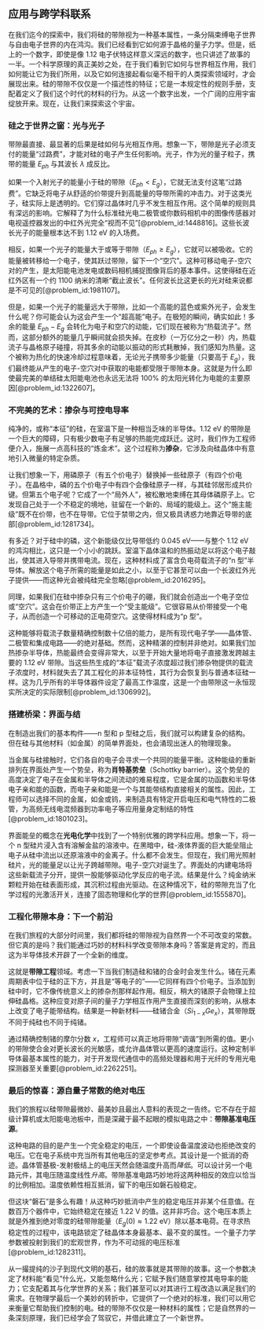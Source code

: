 ## 应用与跨学科联系

在我们迄今的探索中，我们将硅的带隙视为一种基本属性，一条分隔束缚电子世界与自由电子世界的内在鸿沟。我们已经看到它如何源于晶格的量子力学。但是，纸上的一个数字，即使是像 $1.12$ 电子伏特这样意义深远的数字，也只讲述了故事的一半。一个科学原理的真正美妙之处，在于我们看到它如何与世界相互作用，我们如何能让它为我们所用，以及它如何连接起看似毫不相干的人类探索领域时，才会展现出来。硅的带隙不仅仅是一个描述性的特征；它是一本规定性的规则手册，支配着定义了我们这个时代的材料的行为。从这一个数字出发，一个广阔的应用宇宙绽放开来。现在，让我们来探索这个宇宙。

### 硅之于世界之窗：光与光子

带隙最直接、最显著的后果是硅如何与光相互作用。想象一下，带隙是光子必须支付的能量“过路费”，才能对硅的电子产生任何影响。光子，作为光的量子粒子，携带的能量 $E_{ph}$ 与其波长 $\lambda$ 成反比。

如果一个入射光子的能量小于硅的带隙（$E_{ph} \lt E_g$），它就无法支付这笔“过路费”。它缺乏将电子从舒适的价带提升到高能量的导带所需的冲击力。对于这类光子，硅实际上是透明的。它们穿过晶体时几乎不发生相互作用。这个简单的规则具有深远的影响。它解释了为什么标准硅光电二极管或你数码相机中的图像传感器对电视遥控器发出的中红外光完全“视而不见”[@problem_id:1448816]。这些长波长光子的能量根本达不到 $1.12$ eV 的入场费。

相反，如果一个光子的能量大于或等于带隙（$E_{ph} \ge E_g$），它就可以被吸收。它的能量被转移给一个电子，使其跃过带隙，留下一个“空穴”。这种可移动电子-空穴对的产生，是太阳能电池发电或数码相机捕捉图像背后的基本事件。这使得硅在近红外区有一个约 1100 纳米的清晰“截止波长”。任何波长比这更长的光对硅来说都是不可见的[@problem_id:1981107]。

但是，如果一个光子的能量远大于带隙，比如一个高能的蓝色或紫外光子，会发生什么呢？你可能会认为这会产生一个“超高能”电子。在极短的瞬间，确实如此！多余的能量 $E_{ph} - E_g$ 会转化为电子和空穴的动能，它们现在被称为“热载流子”。然而，这部分额外的能量几乎瞬间就会损失掉。在皮秒（一万亿分之一秒）内，热载流子与晶格原子碰撞，将其多余的动能以振动的形式耗散掉，我们感知为热量。这个被称为热化的快速冷却过程意味着，无论光子携带多少能量（只要高于 $E_g$），我们最终能从产生的电子-空穴对中获取的电能都受限于带隙本身。这就是为什么即使最完美的单结硅太阳能电池也永远无法将 100% 的太阳光转化为电能的主要原因[@problem_id:1322607]。

### 不完美的艺术：掺杂与可控电导率

纯净的，或称“本征”的硅，在室温下是一种相当乏味的半导体。$1.12$ eV 的带隙是一个巨大的障碍，只有极少数电子有足够的热能完成跃迁。这时，我们作为工程师便介入，施展一点高科技的“炼金术”。这个过程称为**掺杂**，它涉及向硅晶体中有意地引入微量的特定杂质。

让我们想象一下，用磷原子（有五个价电子）替换掉一些硅原子（有四个价电子）。在晶格中，磷的五个价电子中有四个会像硅原子一样，与其硅邻居形成共价键。但第五个电子呢？它成了一个“局外人”，被松散地束缚在其母体磷原子上。它发现自己处于一个不稳定的境地，驻留在一个新的、局域的能级上。这个“施主能级”既不在价带，也不在导带。它位于禁带之内，但又极具诱惑力地靠近导带的底部[@problem_id:1281734]。

有多近？对于硅中的磷，这个新能级仅比导带低约 $0.045$ eV——与整个 $1.12$ eV 的鸿沟相比，这只是一个小小的跳跃。室温下晶体温和的热振动足以将这个电子敲出，使其进入导带并携带电流。现在，这种材料成了富含负电荷载流子的“n 型”半导体。解放这个电子所需的能量是如此之小，以至于它甚至可以由一个长波红外光子提供——而这种光会被纯硅完全忽略[@problem_id:2016295]。

同理，如果我们在硅中掺杂只有三个价电子的硼，我们就会创造出一个电子空位或“空穴”。这会在价带正上方产生一个“受主能级”。它很容易从价带接受一个电子，从而创造一个可移动的正电荷空穴。这使得材料成为“p 型”。

这种能够将载流子数量精确控制数十亿倍的能力，是所有现代电子学——晶体管、二极管和集成电路——的绝对基础。然而，这种精湛的控制并非绝对。如果我们加热掺杂半导体，热能最终会变得非常大，以至于开始大量地将电子直接激发跨越主要的 $1.12$ eV 带隙。当这些热生成的“本征”载流子浓度超过我们掺杂物提供的载流子浓度时，材料就失去了其工程化的非本征特性，其行为会恢复到与普通本征硅一样。这为几乎所有的半导体器件设定了最高工作温度，这是一个由带隙这一永恒现实所决定的实际限制[@problem_id:1306992]。

### 搭建桥梁：界面与结

在制造出我们的基本构件——n 型和 p 型硅之后，我们就可以构建复杂的结构。但在硅与其他材料（如金属）的简单界面处，也会涌现出迷人的物理现象。

当金属与硅接触时，它们各自的电子会寻求一个共同的能量平衡。这种能级的重新排列在界面处产生一个势垒，称为**肖特基势垒**（Schottky barrier）。这个势垒的高度决定了电子在金属和半导体之间流动的难易程度，它是金属的功函数和半导体电子亲和能的函数，而电子亲和能是一个与其能带结构直接相关的属性。因此，工程师可以选择不同的金属，如金或钨，来制造具有特定开启电压和电气特性的二极管，为高频无线电混频器到功率电子等应用量身定制结的特性[@problem_id:1801023]。

界面能垒的概念在**光电化学**中找到了一个特别优雅的跨学科应用。想象一下，将一个 n 型硅片浸入含有溶解金盐的溶液中。在黑暗中，硅-液体界面的巨大能垒阻止电子从硅中流出以还原溶液中的金离子。什么都不会发生。但现在，我们用光照射硅片，光的能量足以让光子跨越带隙。电子-空穴对诞生了。界面处的内建电场将这些新载流子分开，提供一股能够驱动化学反应的电子流。结果是什么？纯金纳米颗粒开始在硅表面形成，其沉积过程由光驱动。在这种情况下，硅的带隙充当了化学过程的光激活开关，连接了固态物理和化学的世界[@problem_id:1555870]。

### 工程化带隙本身：下一个前沿

在我们旅程的大部分时间里，我们都将硅的带隙视为自然界一个不可改变的常数。但它真的是吗？我们能通过巧妙的材料科学改变带隙本身吗？答案是肯定的，而且这为半导体技术开辟了一个全新的维度。

这就是**带隙工程**领域。考虑一下当我们制造硅和锗的合金时会发生什么。锗在元素周期表中位于硅的正下方，并且是“等电子的”——它同样有四个价电子。当添加到硅中时，它不像传统意义上的掺杂剂那样起作用。相反，稍大的锗原子会物理上拉伸硅晶格。这种应变对原子间的量子力学相互作用产生直接而深刻的影响，从根本上改变了电子能带结构。结果是一种新材料——硅锗合金（$Si_{1-x}Ge_x$），其带隙既不同于纯硅也不同于纯锗。

通过精确控制锗的摩尔分数 $x$，工程师可以真正地将带隙“调谐”到所需的值。更小的带隙使合金对更长波长的光敏感，或允许晶体管以更高的速度运行。这种定制半导体最基本属性的能力，对于开发现代通信中的高频处理器和用于光纤的专用光电探测器至关重要[@problem_id:2262251]。

### 最后的惊喜：源自量子常数的绝对电压

我们的旅程以硅带隙最微妙、最美妙且最出人意料的表现之一告终。它不存在于超级计算机或太阳能电池板中，而是深藏于最不起眼的模拟电路之中：**带隙基准电压源**。

这种电路的目的是产生一个完全稳定的电压，一个即使设备温度波动也拒绝改变的电压。它在电子系统中充当所有其他电压的坚定参考点。其设计是一个抵消的奇迹。晶体管基极-发射极结上的电压天然会随温度升高而*降低*。可以设计另一个电路元件，其电压随温度线性*升高*。带隙基准电路巧妙地将这两种相反的效应以恰当的比例相加。温度依赖性相互抵消，留下的电压如磐石般稳定。

但这块“磐石”是多么有趣！从这种巧妙抵消中产生的稳定电压并非某个任意值。在数百万个器件中，它始终稳定在接近 $1.22$ V 的值。这并非巧合。这个电压本质上就是外推到绝对零度的硅带隙能量（$E_{g}(0) \approx 1.22 \text{ eV}$）除以基本电荷。在寻求热稳定性的过程中，该电路锁定了硅晶体本身最基本、最不变的属性。一个量子力学参数被投射到我们的宏观世界，作为不可动摇的电压标准[@problem_id:1282311]。

从一撮提纯的沙子到现代文明的基石，硅的故事就是其带隙的故事。这一个参数决定了材料能“看见”什么光，又能忽略什么光；它赋予我们随意掌控其电导率的能力；它支配着其与化学世界的关系；我们甚至可以对其进行工程改造以满足我们的需求。在物理学最后一个美妙的转折中，它提供了一个绝对的标准，我们可以用它来衡量它帮助我们控制的电。硅的带隙不仅仅是一种材料的属性；它是自然界的一条深刻原理，我们已经学会了驾驭它，并借此建立了一个新世界。